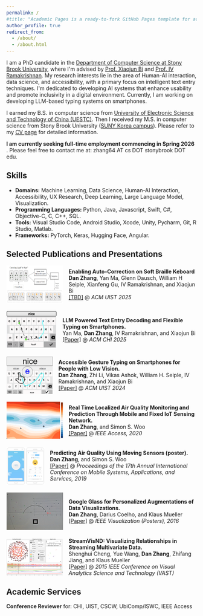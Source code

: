 ```yaml
---
permalink: /
#title: "Academic Pages is a ready-to-fork GitHub Pages template for academic personal websites"
author_profile: true
redirect_from: 
  - /about/
  - /about.html
---
```


I am a PhD candidate in the [Department of Computer Science at Stony Brook University](https://www.cs.stonybrook.edu/), where I'm advised by [Prof. Xiaojun Bi](https://www3.cs.stonybrook.edu/~xiaojun/) and [Prof. IV Ramakrishnan](https://www.cs.stonybrook.edu/people/faculty/ivramakrishnan). My research interests lie in the area of Human-AI interaction, data science, and accessibility, with a primary focus on intelligent text entry techniques. I'm dedicated to developing AI systems that enhance usability and promote inclusivity in a digital environment. Currently, I am working on developing LLM-based typing systems on smartphones. 

I earned my B.S. in computer science from [University of Electronic Science and Technology of China (UESTC)](https://en.uestc.edu.cn/). Then I received my M.S. in computer science from Stony Brook University ([SUNY Korea campus](https://www.sunykorea.ac.kr/en/)). Please refer to my [CV page](https://danzhang77.github.io/files/Resume_Dan.pdf) for detailed information. 

<b>I am currently seeking full-time employment commencing in Spring 2026 </b>. Please feel free to contact me at: zhang64 AT cs DOT stonybrook DOT edu.

## Skills

* **Domains:**
    Machine Learning,
    Data Science,
    Human-AI Interaction,
    Accessibility,
    UX Research,
    Deep Learning,
    Large Language Model,
    Visualization.
* **Programming Languages:**
    Python,
    Java,
    Javascript,
    Swift,
    C#,
    Objective-C,
    C,
    C++,
    SQL.
* **Tools:**
    Visual Studio Code,
    Android Studio,
    Xcode,
    Unity,
    Pycharm,
    Git,
    R Studio,
    Matlab.
* **Frameworks:**
    PyTorch,
    Keras,
    Hugging Face,
    Angular.


## Selected Publications and Presentations

<div style="display: flex; align-items: center; margin-bottom: 20px;">
  <img src="images/teaser-touch.png" width="150" height="100" style="margin-right: 15px;">
  <div>
    <b>Enabling Auto-Correction on Soft Braille Keboard</b><br>
    <b>Dan Zhang</b>, Yan Ma, Glenn Dausch, William H Seiple, Xianfeng Gu, IV Ramakrishnan, and Xiaojun Bi<br>
    <a href="TBD">[TBD]</a> @ <i>ACM UIST 2025</i>
  </div>
</div>

<div style="display: flex; align-items: center; margin-bottom: 20px;">
  <img src="images/flexible.png" width="150" height="100" style="margin-right: 15px;">
  <div>
    <b>LLM Powered Text Entry Decoding and Flexible Typing on Smartphones.</b><br>
    Yan Ma, <b>Dan Zhang</b>, IV Ramakrishnan, and Xiaojun Bi<br>
    <a href="https://dl.acm.org/doi/abs/10.1145/3706598.3714314">[Paper]</a> @ <i>ACM CHI 2025</i>
  </div>
</div>

<div style="display: flex; align-items: center; margin-bottom: 20px;">
  <img src="images/AccessibleGestureTyping.png" width="150" height="100" style="margin-right: 15px;">
  <div>
    <b>Accessible Gesture Typing on Smartphones for People with Low Vision.</b><br>
    <b>Dan Zhang</b>, Zhi Li, Vikas Ashok, William H. Seiple, IV Ramakrishnan, and Xiaojun Bi<br>
    <a href="https://dl.acm.org/doi/10.1145/3654777.3676447">[Paper]</a> @ <i>ACM UIST 2024</i>
  </div>
</div>

<div style="display: flex; align-items: center; margin-bottom: 20px;">
  <img src="images/airquality.png" width="150" height="100" style="margin-right: 15px;">
  <div>
    <b>Real Time Localized Air Quality Monitoring and Prediction Through Mobile and Fixed IoT Sensing Network.</b><br>
    <b>Dan Zhang</b>, and Simon S. Woo<br>
    <a href="https://ieeexplore.ieee.org/iel7/6287639/8948470/09090830.pdf">[Paper]</a> @ <i>IEEE Access, 2020</i>
  </div>
</div>

<div style="display: flex; align-items: center; margin-bottom: 20px;">
  <img src="images/air-poster.png" width="150" height="100" style="margin-right: 15px;">
  <div>
    <b>Predicting Air Quality Using Moving Sensors (poster).</b><br>
    <b>Dan Zhang</b>, and Simon S. Woo<br>
    <a href="https://dl.acm.org/doi/abs/10.1145/3307334.3328647">[Paper]</a> @ <i>Proceedings of the 17th Annual International Conference on Mobile Systems, Applications, and Services, 2019</i>
  </div>
</div>

<div style="display: flex; align-items: center; margin-bottom: 20px;">
  <img src="images/glass.png" width="150" height="100" style="margin-right: 15px;">
  <div>
    <b>Google Glass for Personalized Augmentations of Data Visualizations.</b><br>
    <b>Dan Zhang</b>, Darius Coelho, and Klaus Mueller<br>
    <a href="https://www3.cs.stonybrook.edu/~mueller/papers/Google%20Glass%20VIS%202016.pdf">[Paper]</a> @ <i>IEEE Visualization (Posters), 2016</i>
  </div>
</div>


<div style="display: flex; align-items: center; margin-bottom: 20px;">
  <img src="images/streamvis.png" width="150" height="100" style="margin-right: 15px;">
  <div>
    <b>StreamVisND: Visualizing Relationships in Streaming Multivariate Data.</b><br>
    Shenghui Cheng, Yue Wang, <b>Dan Zhang</b>, Zhifang Jiang, and Klaus Mueller<br>
    <a href="https://www3.cs.stonybrook.edu/~mueller/papers/StreamVisND.pdf">[Paper]</a> @ <i>2015 IEEE Conference on Visual Analytics Science and Technology (VAST)</i>
  </div>
</div>

## Academic Services

**Conference Reviewer** for: CHI, UIST, CSCW, UbiComp/ISWC, IEEE Access
